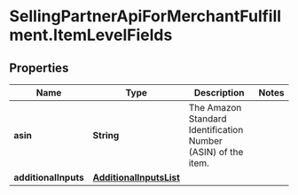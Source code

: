 # SellingPartnerApiForMerchantFulfillment.ItemLevelFields

## Properties
Name | Type | Description | Notes
------------ | ------------- | ------------- | -------------
**asin** | **String** | The Amazon Standard Identification Number (ASIN) of the item. | 
**additionalInputs** | [**AdditionalInputsList**](AdditionalInputsList.md) |  | 
